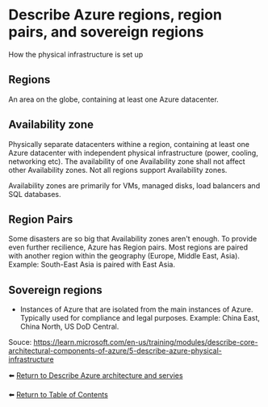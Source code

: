 # Describe Azure regions, region pairs, and sovereign regions

How the physical infrastructure is set up

## Regions
An area on the globe, containing at least one Azure datacenter.

## Availability zone
Physically separate datacenters withine a region, containing at least one Azure datacenter with independent physical infrastructure (power, cooling, networking etc). 
The availability of one Availability zone shall not affect other Availability zones.
Not all regions support Availability zones.

Availability zones are primarily for VMs, managed disks, load balancers and SQL databases.

## Region Pairs
Some disasters are so big that Availability zones aren't enough. To provide even further recilience, Azure has Region pairs.
Most regions are paired with another region within the geography (Europe, Middle East, Asia).
Example: South-East Asia is paired with East Asia.

## Sovereign regions
- Instances of Azure that are isolated from the main instances of Azure. Typically used for compliance and legal purposes.
Example: China East, China North, US DoD Central.

Souce: https://learn.microsoft.com/en-us/training/modules/describe-core-architectural-components-of-azure/5-describe-azure-physical-infrastructure

⬅️ [Return to Describe Azure architecture and servies](README.md)

⬅️ [Return to Table of Contents](../README.md)
